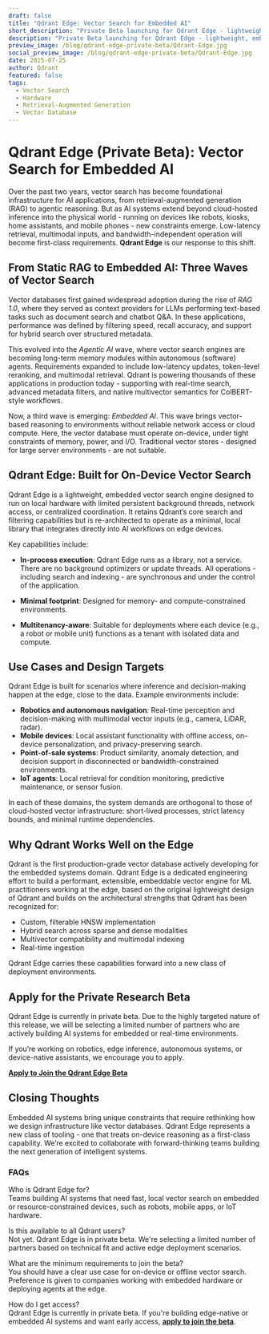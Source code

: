 ```yaml
---
draft: false
title: "Qdrant Edge: Vector Search for Embedded AI"
short_description: "Private Beta launching for Qdrant Edge - lightweight, embedded vector search engine designed to run on local hardware with limited persistent background threads, network access, or centralized coordination."
description: "Private Beta launching for Qdrant Edge - lightweight, embedded vector search engine designed to run on local hardware with limited persistent background threads, network access, or centralized coordination."
preview_image: /blog/qdrant-edge-private-beta/Qdrant-Edge.jpg
social_preview_image: /blog/qdrant-edge-private-beta/Qdrant-Edge.jpg
date: 2025-07-25
author: Qdrant
featured: false
tags:
  - Vector Search
  - Hardware
  - Retrieval-Augmented Generation
  - Vector Database
---
```


# Qdrant Edge (Private Beta): Vector Search for Embedded AI

Over the past two years, vector search has become foundational infrastructure for AI applications, from retrieval-augmented generation (RAG) to agentic reasoning. But as AI systems extend beyond cloud-hosted inference into the physical world \- running on devices like robots, kiosks, home assistants, and mobile phones \- new constraints emerge. Low-latency retrieval, multimodal inputs, and bandwidth-independent operation will become first-class requirements. **Qdrant Edge** is our response to this shift.

## From Static RAG to Embedded AI: Three Waves of Vector Search

Vector databases first gained widespread adoption during the rise of *RAG 1.0*, where they served as context providers for LLMs performing text-based tasks such as document search and chatbot Q\&A. In these applications, performance was defined by filtering speed, recall accuracy, and support for hybrid search over structured metadata.

This evolved into the *Agentic AI* wave, where vector search engines are becoming long-term memory modules within autonomous (software) agents. Requirements expanded to include low-latency updates, token-level reranking, and multimodal retrieval. Qdrant is powering thousands of these applications in production today \- supporting with real-time search, advanced metadata filters, and native multivector semantics for ColBERT-style workflows.

Now, a third wave is emerging: *Embedded AI*. This wave brings vector-based reasoning to environments without reliable network access or cloud compute. Here, the vector database must operate on-device, under tight constraints of memory, power, and I/O. Traditional vector stores \- designed for large server environments \- are not suitable.

## Qdrant Edge: Built for On-Device Vector Search

Qdrant Edge is a lightweight, embedded vector search engine designed to run on local hardware with limited persistent background threads, network access, or centralized coordination. It retains Qdrant’s core search and filtering capabilities but is re-architected to operate as a minimal, local library that integrates directly into AI workflows on edge devices.

Key capabilities include:

* **In-process execution**: Qdrant Edge runs as a library, not a service. There are no background optimizers or update threads. All operations \- including search and indexing \- are synchronous and under the control of the application.

* **Minimal footprint**: Designed for memory- and compute-constrained environments.

* **Multitenancy-aware**: Suitable for deployments where each device (e.g., a robot or mobile unit) functions as a tenant with isolated data and compute.

## Use Cases and Design Targets

Qdrant Edge is built for scenarios where inference and decision-making happen at the edge, close to the data. Example environments include:

* **Robotics and autonomous navigation**: Real-time perception and decision-making with multimodal vector inputs (e.g., camera, LiDAR, radar).  
* **Mobile devices**: Local assistant functionality with offline access, on-device personalization, and privacy-preserving search.  
* **Point-of-sale systems**: Product similarity, anomaly detection, and decision support in disconnected or bandwidth-constrained environments.  
* **IoT agents**: Local retrieval for condition monitoring, predictive maintenance, or sensor fusion.

In each of these domains, the system demands are orthogonal to those of cloud-hosted vector infrastructure: short-lived processes, strict latency bounds, and minimal runtime dependencies.

## Why Qdrant Works Well on the Edge

Qdrant is the first production-grade vector database actively developing for the embedded systems domain. Qdrant Edge is a dedicated engineering effort to build a performant, extensible, embeddable vector engine for ML practitioners working at the edge, based on the original lightweight design of Qdrant and builds on the architectural strengths that Qdrant has been recognized for:

* Custom, filterable HNSW implementation  
* Hybrid search across sparse and dense modalities  
* Multivector compatibility and multimodal indexing  
* Real-time ingestion 

Qdrant Edge carries these capabilities forward into a new class of deployment environments.

## Apply for the Private Research Beta

Qdrant Edge is currently in private beta. Due to the highly targeted nature of this release, we will be selecting a limited number of partners who are actively building AI systems for embedded or real-time environments.

If you’re working on robotics, edge inference, autonomous systems, or device-native assistants, we encourage you to apply.

[**Apply to Join the Qdrant Edge Beta**](https://qdrant.tech/)

## Closing Thoughts

Embedded AI systems bring unique constraints that require rethinking how we design infrastructure like vector databases. Qdrant Edge represents a new class of tooling \- one that treats on-device reasoning as a first-class capability. We’re excited to collaborate with forward-thinking teams building the next generation of intelligent systems.


### FAQs

Who is Qdrant Edge for?  
Teams building AI systems that need fast, local vector search on embedded or resource-constrained devices, such as robots, mobile apps, or IoT hardware.

Is this available to all Qdrant users?  
Not yet. Qdrant Edge is in private beta. We're selecting a limited number of partners based on technical fit and active edge deployment scenarios.

What are the minimum requirements to join the beta?  
You should have a clear use case for on-device or offline vector search. Preference is given to companies working with embedded hardware or deploying agents at the edge.

How do I get access?  
Qdrant Edge is currently in private beta. If you're building edge-native or embedded AI systems and want early access, [**apply to join the beta**](https://qdrant.tech/).  

